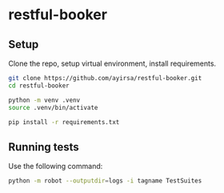 # restful-booker

## Setup
Clone the repo, setup virtual environment, install requirements.
```bash
git clone https://github.com/ayirsa/restful-booker.git
cd restful-booker

python -m venv .venv 
source .venv/bin/activate

pip install -r requirements.txt
```
## Running tests
Use the following command:

```bash
python -m robot --outputdir=logs -i tagname TestSuites
```
